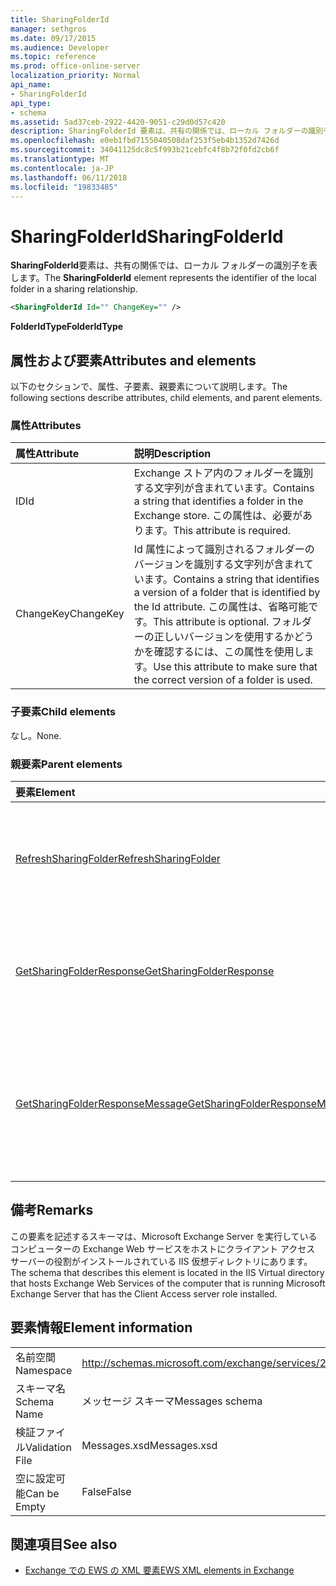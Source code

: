 ```yaml
---
title: SharingFolderId
manager: sethgros
ms.date: 09/17/2015
ms.audience: Developer
ms.topic: reference
ms.prod: office-online-server
localization_priority: Normal
api_name:
- SharingFolderId
api_type:
- schema
ms.assetid: 5ad37ceb-2922-4420-9051-c29d0d57c420
description: SharingFolderId 要素は、共有の関係では、ローカル フォルダーの識別子を表します。
ms.openlocfilehash: e0eb1fbd7155040508daf253f5eb4b1352d7426d
ms.sourcegitcommit: 34041125dc8c5f993b21cebfc4f8b72f0fd2cb6f
ms.translationtype: MT
ms.contentlocale: ja-JP
ms.lasthandoff: 06/11/2018
ms.locfileid: "19833485"
---
```

# <a name="sharingfolderid"></a><span data-ttu-id="2e817-103">SharingFolderId</span><span class="sxs-lookup"><span data-stu-id="2e817-103">SharingFolderId</span></span>

<span data-ttu-id="2e817-104">**SharingFolderId**要素は、共有の関係では、ローカル フォルダーの識別子を表します。</span><span class="sxs-lookup"><span data-stu-id="2e817-104">The **SharingFolderId** element represents the identifier of the local folder in a sharing relationship.</span></span> 
  
```xml
<SharingFolderId Id="" ChangeKey="" />
```

 <span data-ttu-id="2e817-105">**FolderIdType**</span><span class="sxs-lookup"><span data-stu-id="2e817-105">**FolderIdType**</span></span>
## <a name="attributes-and-elements"></a><span data-ttu-id="2e817-106">属性および要素</span><span class="sxs-lookup"><span data-stu-id="2e817-106">Attributes and elements</span></span>

<span data-ttu-id="2e817-107">以下のセクションで、属性、子要素、親要素について説明します。</span><span class="sxs-lookup"><span data-stu-id="2e817-107">The following sections describe attributes, child elements, and parent elements.</span></span>
  
### <a name="attributes"></a><span data-ttu-id="2e817-108">属性</span><span class="sxs-lookup"><span data-stu-id="2e817-108">Attributes</span></span>

|<span data-ttu-id="2e817-109">**属性**</span><span class="sxs-lookup"><span data-stu-id="2e817-109">**Attribute**</span></span>|<span data-ttu-id="2e817-110">**説明**</span><span class="sxs-lookup"><span data-stu-id="2e817-110">**Description**</span></span>|
|:-----|:-----|
|<span data-ttu-id="2e817-111">ID</span><span class="sxs-lookup"><span data-stu-id="2e817-111">Id</span></span>  <br/> |<span data-ttu-id="2e817-112">Exchange ストア内のフォルダーを識別する文字列が含まれています。</span><span class="sxs-lookup"><span data-stu-id="2e817-112">Contains a string that identifies a folder in the Exchange store.</span></span> <span data-ttu-id="2e817-113">この属性は、必要があります。</span><span class="sxs-lookup"><span data-stu-id="2e817-113">This attribute is required.</span></span>  <br/> |
|<span data-ttu-id="2e817-114">ChangeKey</span><span class="sxs-lookup"><span data-stu-id="2e817-114">ChangeKey</span></span>  <br/> |<span data-ttu-id="2e817-115">Id 属性によって識別されるフォルダーのバージョンを識別する文字列が含まれています。</span><span class="sxs-lookup"><span data-stu-id="2e817-115">Contains a string that identifies a version of a folder that is identified by the Id attribute.</span></span> <span data-ttu-id="2e817-116">この属性は、省略可能です。</span><span class="sxs-lookup"><span data-stu-id="2e817-116">This attribute is optional.</span></span> <span data-ttu-id="2e817-117">フォルダーの正しいバージョンを使用するかどうかを確認するには、この属性を使用します。</span><span class="sxs-lookup"><span data-stu-id="2e817-117">Use this attribute to make sure that the correct version of a folder is used.</span></span>  <br/> |
   
### <a name="child-elements"></a><span data-ttu-id="2e817-118">子要素</span><span class="sxs-lookup"><span data-stu-id="2e817-118">Child elements</span></span>

<span data-ttu-id="2e817-119">なし。</span><span class="sxs-lookup"><span data-stu-id="2e817-119">None.</span></span>
  
### <a name="parent-elements"></a><span data-ttu-id="2e817-120">親要素</span><span class="sxs-lookup"><span data-stu-id="2e817-120">Parent elements</span></span>

|<span data-ttu-id="2e817-121">**要素**</span><span class="sxs-lookup"><span data-stu-id="2e817-121">**Element**</span></span>|<span data-ttu-id="2e817-122">**説明**</span><span class="sxs-lookup"><span data-stu-id="2e817-122">**Description**</span></span>|
|:-----|:-----|
|[<span data-ttu-id="2e817-123">RefreshSharingFolder</span><span class="sxs-lookup"><span data-stu-id="2e817-123">RefreshSharingFolder</span></span>](refreshsharingfolder.md) <br/> |<span data-ttu-id="2e817-124">指定したローカル フォルダーを更新する要求を定義します。</span><span class="sxs-lookup"><span data-stu-id="2e817-124">Defines a request to refresh the specified local folder.</span></span>  <br/> |
|[<span data-ttu-id="2e817-125">GetSharingFolderResponse</span><span class="sxs-lookup"><span data-stu-id="2e817-125">GetSharingFolderResponse</span></span>](getsharingfolderresponse.md) <br/> |<span data-ttu-id="2e817-126">[GetSharingFolder 操作](getsharingfolder-operation.md)要求に対する応答を定義します。</span><span class="sxs-lookup"><span data-stu-id="2e817-126">Defines a response to a [GetSharingFolder operation](getsharingfolder-operation.md) request.</span></span>  <br/> |
|[<span data-ttu-id="2e817-127">GetSharingFolderResponseMessage</span><span class="sxs-lookup"><span data-stu-id="2e817-127">GetSharingFolderResponseMessage</span></span>](getsharingfolderresponsemessage.md) <br/> |<span data-ttu-id="2e817-128">状態および 1 つの結果が含まれています[GetSharingFolder の操作](getsharingfolder-operation.md)を要求します。</span><span class="sxs-lookup"><span data-stu-id="2e817-128">Contains the status and result of a single [GetSharingFolder operation](getsharingfolder-operation.md) request.</span></span>  <br/> |
   
## <a name="remarks"></a><span data-ttu-id="2e817-129">備考</span><span class="sxs-lookup"><span data-stu-id="2e817-129">Remarks</span></span>

<span data-ttu-id="2e817-130">この要素を記述するスキーマは、Microsoft Exchange Server を実行しているコンピューターの Exchange Web サービスをホストにクライアント アクセス サーバーの役割がインストールされている IIS 仮想ディレクトリにあります。</span><span class="sxs-lookup"><span data-stu-id="2e817-130">The schema that describes this element is located in the IIS Virtual directory that hosts Exchange Web Services of the computer that is running Microsoft Exchange Server that has the Client Access server role installed.</span></span>
  
## <a name="element-information"></a><span data-ttu-id="2e817-131">要素情報</span><span class="sxs-lookup"><span data-stu-id="2e817-131">Element information</span></span>

|||
|:-----|:-----|
|<span data-ttu-id="2e817-132">名前空間</span><span class="sxs-lookup"><span data-stu-id="2e817-132">Namespace</span></span>  <br/> |http://schemas.microsoft.com/exchange/services/2006/messages  <br/> |
|<span data-ttu-id="2e817-133">スキーマ名</span><span class="sxs-lookup"><span data-stu-id="2e817-133">Schema Name</span></span>  <br/> |<span data-ttu-id="2e817-134">メッセージ スキーマ</span><span class="sxs-lookup"><span data-stu-id="2e817-134">Messages schema</span></span>  <br/> |
|<span data-ttu-id="2e817-135">検証ファイル</span><span class="sxs-lookup"><span data-stu-id="2e817-135">Validation File</span></span>  <br/> |<span data-ttu-id="2e817-136">Messages.xsd</span><span class="sxs-lookup"><span data-stu-id="2e817-136">Messages.xsd</span></span>  <br/> |
|<span data-ttu-id="2e817-137">空に設定可能</span><span class="sxs-lookup"><span data-stu-id="2e817-137">Can be Empty</span></span>  <br/> |<span data-ttu-id="2e817-138">False</span><span class="sxs-lookup"><span data-stu-id="2e817-138">False</span></span>  <br/> |
   
## <a name="see-also"></a><span data-ttu-id="2e817-139">関連項目</span><span class="sxs-lookup"><span data-stu-id="2e817-139">See also</span></span>



- [<span data-ttu-id="2e817-140">Exchange での EWS の XML 要素</span><span class="sxs-lookup"><span data-stu-id="2e817-140">EWS XML elements in Exchange</span></span>](ews-xml-elements-in-exchange.md)

